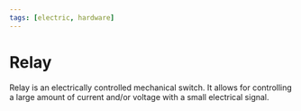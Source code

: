 ```yaml
---
tags: [electric, hardware]
---
```


# Relay

Relay is an electrically controlled mechanical switch. It allows for controlling
a large amount of current and/or voltage with a small electrical signal.
